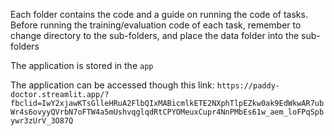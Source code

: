 Each folder contains the code and a guide on running the code of tasks. Before running the training/evaluation code of each task, remember to change directory to the sub-folders, and place the data folder into the sub-folders

The application is stored in the `app`

The application can be accessed though this link: `https://paddy-doctor.streamlit.app/?fbclid=IwY2xjawKTsGlleHRuA2FlbQIxMABicmlkETE2NXphTlpEZkw0ak9EdWkwAR7ubWr4s6ovyyQVrbN7oFTW4a5mUshvqglqdRtCPYOMeuxCupr4NnPMbEs61w_aem_loFPqSpbywr3zUrV_3O87Q`